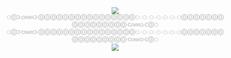 <CENTER><A TARGET=_BLANK HREF=http://WEB.ARCHIVE.ⓄRG/web/*/FREEIMAGE.HOST/i/JHUDYSS><IMG SRC="https://WEB.ARCHIVE.ⓄRG/web/20230917172429/IILI.IO/JHUDYSS.md.webp"></A></CENTER>
<CENTER><FONT SIZE=1><A STYLE="TEXT-DECORATION:NONE;COLOR:#A5A5A5" TARGET=_BLANK HREF=http://ARCHIVE.IS/BE.WIKIPEDIA.ORG/wiki/%D1%96%D0%BD%D1%82%D1%83%D1%96%D1%86%D1%8B%D1%8F>⚪</A><A STYLE="TEXT-DECORATION:NONE;COLOR:#A5A5A5" TARGET=_BLANK HREF=http://ⓄⓄⓄⓄⓄⓄⓄⓄⓄⓄⓄⓄⓄⓄⓄⓄ.CARRD.CⓄ>Ⓞᑐ·ᗝᖆᖆᗩᑐ·ⓄⓄⓄⓄⓄⓄⓄⓄⓄⓄⓄⓄⓄⓄⓄⓄ</A><A STYLE="TEXT-DECORATION:NONE;COLOR:#A5A5A5" TARGET=_BLANK HREF=http://ARCHIVE.IS/BE.WIKIPEDIA.ORG/wiki/%D1%96%D0%BD%D1%82%D1%83%D1%96%D1%86%D1%8B%D1%8F>⚪</A><A STYLE="TEXT-DECORATION:NONE;COLOR:#A5A5A5" TARGET=_BLANK HREF=http://GHⓄSTARCHIVE.ⓄRG/search?term=https%3A%2F%2Fmarketplace.visualstudio.com%2Fitems%3FitemName%3DOOOO.O>◌</A><A STYLE="TEXT-DECORATION:NONE;COLOR:#A5A5A5" TARGET=_BLANK HREF=http://ARCHIVE.IS/BE.WIKIPEDIA.ORG/wiki/%D1%96%D0%BD%D1%82%D1%83%D1%96%D1%86%D1%8B%D1%8F>⚪</A><A STYLE="TEXT-DECORATION:NONE;COLOR:#A5A5A5" TARGET=_BLANK HREF=http://ARCHIVE.IS/MARKETPLACE.VISUALSTUDIO.COM/ITEMS?ITEMNAME=OOOO.O>◌</A><A STYLE="TEXT-DECORATION:NONE;COLOR:#A5A5A5" TARGET=_BLANK HREF=http://ARCHIVE.IS/BE.WIKIPEDIA.ORG/wiki/%D1%96%D0%BD%D1%82%D1%83%D1%96%D1%86%D1%8B%D1%8F>⚪</A><A STYLE="TEXT-DECORATION:NONE;COLOR:#A5A5A5" TARGET=_BLANK HREF=http://WEB.ARCHIVE.ⓄRG/web/*/MARKETPLACE.VISUALSTUDIO.COM/ITEMS?ITEMNAME=OOOO.O>◌</A><A STYLE="TEXT-DECORATION:NONE;COLOR:#A5A5A5" TARGET=_BLANK HREF=http://ARCHIVE.IS/BE.WIKIPEDIA.ORG/wiki/%D1%96%D0%BD%D1%82%D1%83%D1%96%D1%86%D1%8B%D1%8F>⚪</A><A STYLE="TEXT-DECORATION:NONE;COLOR:#A5A5A5" TARGET=_BLANK HREF=http://WEB.ARCHIVE.ⓄRG/web/*/MARKETPLACE.VISUALSTUDIO.COM/ITEMS?ITEMNAME=OOOO.O>◌</A><A STYLE="TEXT-DECORATION:NONE;COLOR:#A5A5A5" TARGET=_BLANK HREF=http://ARCHIVE.IS/BE.WIKIPEDIA.ORG/wiki/%D1%96%D0%BD%D1%82%D1%83%D1%96%D1%86%D1%8B%D1%8F>⚪</A><A STYLE="TEXT-DECORATION:NONE;COLOR:#A5A5A5" TARGET=_BLANK HREF=http://ARCHIVE.IS/MARKETPLACE.VISUALSTUDIO.COM/ITEMS?ITEMNAME=OOOO.O>◌</A><A STYLE="TEXT-DECORATION:NONE;COLOR:#A5A5A5" TARGET=_BLANK HREF=http://ARCHIVE.IS/BE.WIKIPEDIA.ORG/wiki/%D1%96%D0%BD%D1%82%D1%83%D1%96%D1%86%D1%8B%D1%8F>⚪</A><A STYLE="TEXT-DECORATION:NONE;COLOR:#A5A5A5" TARGET=_BLANK HREF=http://GHⓄSTARCHIVE.ⓄRG/search?term=https%3A%2F%2Fmarketplace.visualstudio.com%2Fitems%3FitemName%3DOOOO.O>◌</A><A STYLE="TEXT-DECORATION:NONE;COLOR:#A5A5A5" TARGET=_BLANK HREF=http://ARCHIVE.IS/BE.WIKIPEDIA.ORG/wiki/%D1%96%D0%BD%D1%82%D1%83%D1%96%D1%86%D1%8B%D1%8F>⚪</A><A STYLE="TEXT-DECORATION:NONE;COLOR:#A5A5A5" TARGET=_BLANK HREF=http://ⓄⓄⓄⓄⓄⓄⓄⓄⓄⓄⓄⓄⓄⓄⓄⓄ.CARRD.CⓄ>ⓄⓄⓄⓄⓄⓄⓄⓄⓄⓄⓄⓄⓄⓄⓄⓄ·ᑕᗩᖇᖇᗝ·ᑕⓄ</A><A STYLE="TEXT-DECORATION:NONE;COLOR:#A5A5A5" TARGET=_BLANK HREF=http://ARCHIVE.IS/BE.WIKIPEDIA.ORG/wiki/%D1%96%D0%BD%D1%82%D1%83%D1%96%D1%86%D1%8B%D1%8F>⚪</A><BR><A STYLE="TEXT-DECORATION:NONE;COLOR:#A5A5A5" TARGET=_BLANK HREF=http://ARCHIVE.IS/BE.WIKIPEDIA.ORG/wiki/%D1%96%D0%BD%D1%82%D1%83%D1%96%D1%86%D1%8B%D1%8F>⚪</A><A STYLE="TEXT-DECORATION:NONE;COLOR:#A5A5A5" TARGET=_BLANK HREF=http://ⓄⓄⓄⓄⓄⓄⓄⓄⓄⓄⓄⓄⓄⓄⓄⓄ.CARRD.CⓄ>Ⓞᑐ·ᗜᖈᖈᗨᑐ·ⓄⓄⓄⓄⓄⓄⓄⓄⓄⓄⓄⓄⓄⓄⓄⓄ</A><A STYLE="TEXT-DECORATION:NONE;COLOR:#A5A5A5" TARGET=_BLANK HREF=http://ARCHIVE.IS/BE.WIKIPEDIA.ORG/wiki/%D1%96%D0%BD%D1%82%D1%83%D1%96%D1%86%D1%8B%D1%8F>⚪</A><A STYLE="TEXT-DECORATION:NONE;COLOR:#A5A5A5" TARGET=_BLANK HREF=http://GHⓄSTARCHIVE.ⓄRG/search?term=https%3A%2F%2Fmarketplace.visualstudio.com%2Fitems%3FitemName%3DOOOO.O>◌</A><A STYLE="TEXT-DECORATION:NONE;COLOR:#A5A5A5" TARGET=_BLANK HREF=http://ARCHIVE.IS/BE.WIKIPEDIA.ORG/wiki/%D1%96%D0%BD%D1%82%D1%83%D1%96%D1%86%D1%8B%D1%8F>⚪</A><A STYLE="TEXT-DECORATION:NONE;COLOR:#A5A5A5" TARGET=_BLANK HREF=http://ARCHIVE.IS/MARKETPLACE.VISUALSTUDIO.COM/ITEMS?ITEMNAME=OOOO.O>◌</A><A STYLE="TEXT-DECORATION:NONE;COLOR:#A5A5A5" TARGET=_BLANK HREF=http://ARCHIVE.IS/BE.WIKIPEDIA.ORG/wiki/%D1%96%D0%BD%D1%82%D1%83%D1%96%D1%86%D1%8B%D1%8F>⚪</A><A STYLE="TEXT-DECORATION:NONE;COLOR:#A5A5A5" TARGET=_BLANK HREF=http://WEB.ARCHIVE.ⓄRG/web/*/MARKETPLACE.VISUALSTUDIO.COM/ITEMS?ITEMNAME=OOOO.O>◌</A><A STYLE="TEXT-DECORATION:NONE;COLOR:#A5A5A5" TARGET=_BLANK HREF=http://ARCHIVE.IS/BE.WIKIPEDIA.ORG/wiki/%D1%96%D0%BD%D1%82%D1%83%D1%96%D1%86%D1%8B%D1%8F>⚪</A><A STYLE="TEXT-DECORATION:NONE;COLOR:#A5A5A5" TARGET=_BLANK HREF=http://WEB.ARCHIVE.ⓄRG/web/*/MARKETPLACE.VISUALSTUDIO.COM/ITEMS?ITEMNAME=OOOO.O>◌</A><A STYLE="TEXT-DECORATION:NONE;COLOR:#A5A5A5" TARGET=_BLANK HREF=http://ARCHIVE.IS/BE.WIKIPEDIA.ORG/wiki/%D1%96%D0%BD%D1%82%D1%83%D1%96%D1%86%D1%8B%D1%8F>⚪</A><A STYLE="TEXT-DECORATION:NONE;COLOR:#A5A5A5" TARGET=_BLANK HREF=http://ARCHIVE.IS/MARKETPLACE.VISUALSTUDIO.COM/ITEMS?ITEMNAME=OOOO.O>◌</A><A STYLE="TEXT-DECORATION:NONE;COLOR:#A5A5A5" TARGET=_BLANK HREF=http://ARCHIVE.IS/BE.WIKIPEDIA.ORG/wiki/%D1%96%D0%BD%D1%82%D1%83%D1%96%D1%86%D1%8B%D1%8F>⚪</A><A STYLE="TEXT-DECORATION:NONE;COLOR:#A5A5A5" TARGET=_BLANK HREF=http://GHⓄSTARCHIVE.ⓄRG/search?term=https%3A%2F%2Fmarketplace.visualstudio.com%2Fitems%3FitemName%3DOOOO.O>◌</A><A STYLE="TEXT-DECORATION:NONE;COLOR:#A5A5A5" TARGET=_BLANK HREF=http://ARCHIVE.IS/BE.WIKIPEDIA.ORG/wiki/%D1%96%D0%BD%D1%82%D1%83%D1%96%D1%86%D1%8B%D1%8F>⚪</A><A STYLE="TEXT-DECORATION:NONE;COLOR:#A5A5A5" TARGET=_BLANK HREF=http://ⓄⓄⓄⓄⓄⓄⓄⓄⓄⓄⓄⓄⓄⓄⓄⓄ.CARRD.CⓄ>ⓄⓄⓄⓄⓄⓄⓄⓄⓄⓄⓄⓄⓄⓄⓄⓄ·ᑕᗨᖉᖉᗜ·ᑕⓄ</A><A STYLE="TEXT-DECORATION:NONE;COLOR:#A5A5A5" TARGET=_BLANK HREF=http://ARCHIVE.IS/BE.WIKIPEDIA.ORG/wiki/%D1%96%D0%BD%D1%82%D1%83%D1%96%D1%86%D1%8B%D1%8F>⚪</A></FONT></CENTER>
<CENTER><A TARGET=_BLANK HREF=http://WEB.ARCHIVE.ⓄRG/web/*/FREEIMAGE.HOST/i/JHUDYSS><IMG SRC="https://WEB.ARCHIVE.ⓄRG/web/20230917172429/IILI.IO/JHUDYSS.md.webp"></A></CENTER>